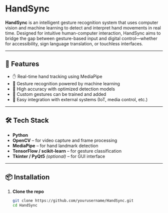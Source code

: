 # HandSync

**HandSync** is an intelligent gesture recognition system that uses computer vision and machine learning to detect and interpret hand movements in real time. Designed for intuitive human-computer interaction, HandSync aims to bridge the gap between gesture-based input and digital control—whether for accessibility, sign language translation, or touchless interfaces.

---

## 🚀 Features

- ✋ Real-time hand tracking using MediaPipe
- 🤖 Gesture recognition powered by machine learning
- 🎯 High accuracy with optimized detection models
- 🧠 Custom gestures can be trained and added
- 🔌 Easy integration with external systems (IoT, media control, etc.)

---

## 🛠️ Tech Stack

- **Python**
- **OpenCV** – for video capture and frame processing
- **MediaPipe** – for hand landmark detection
- **TensorFlow / scikit-learn** – for gesture classification
- **Tkinter / PyQt5** *(optional)* – for GUI interface

---

## 📦 Installation

1. **Clone the repo**
   ```bash
   git clone https://github.com/yourusername/HandSync.git
   cd HandSync
